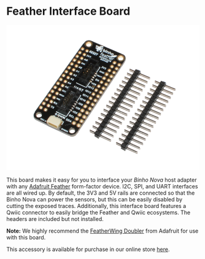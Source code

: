 # Feather Interface Board

![](<../../.gitbook/assets/Feather Interface.png>)

This board makes it easy for you to interface your _Binho Nova_ host adapter with any [Adafruit Feather](https://www.adafruit.com/feather) form-factor device. I2C, SPI, and UART interfaces are all wired up. By default, the 3V3 and 5V rails are connected so that the Binho Nova can power the sensors, but this can be easily disabled by cutting the exposed traces. Additionally, this interface board features a Qwiic connector to easily bridge the Feather and Qwiic ecosystems. The headers are included but not installed.

**Note:** We highly recommend the [FeatherWing Doubler](https://www.adafruit.com/product/2890) from Adafruit for use with this board.

This accessory is available for purchase in our online store [here](https://binho.io/collections/accessories/products/feather-interface-board).
